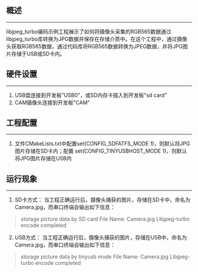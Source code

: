 ## 概述
***
libjpeg_turbo编码示例工程展示了如何将摄像头采集的RGB565数据通过libjpeg_turbo库转换为JPG数据并保存在存储介质中。在这个工程中，通过摄像头获取RGB565数据，通过代码库将RGB565数据转换为JPEG数据，并将JPG图片存储于USB或SD卡内。

## 硬件设置
***
1. USB盘连接到开发板"USB0"，或SD内存卡插入到开发板"sd card"
2. CAM摄像头连接到开发板"CAM"

## 工程配置
***
1. 文件CMakeLists.txt中配置set(CONFIG_SDFATFS_MODE 1)，则默认将JPG图片存储在SD卡内；配置
set(CONFIG_TINYUSBHOST_MODE 1)，则默认将JPG图片存储在USB内

## 运行现象
***
1. SD卡方式：
当工程正确运行后，摄像头捕获的图片，存储在SD卡中，命名为Camera.jpg，而串口终端会输出如下信息：
> storage picture data by SD card
> File Name: Camera.jpg
> Libjpeg-turbo encode completed

2. USB方式：
当工程正确运行后，摄像头捕获的图片，存储在USB中，命名为Camera.jpg，而串口终端会输出如下信息：
> storage picture data by tinyusb mode
> File Name: Camera.jpg
> Libjpeg-turbo encode completed


